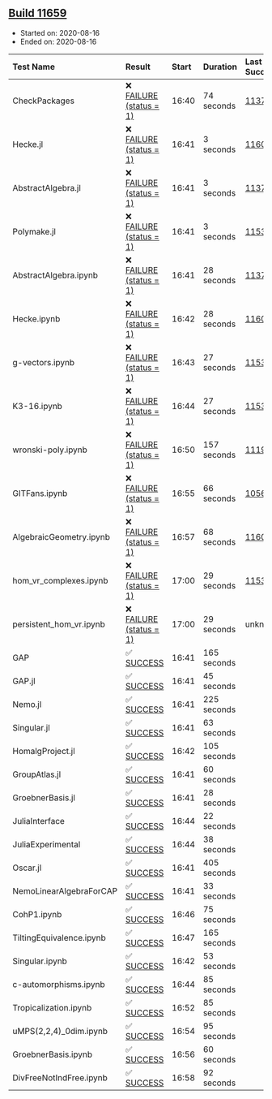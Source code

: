 ## [Build 11659](https://oscarci.mathematik.uni-kl.de/job/oscar/11659/)

* Started on: 2020-08-16
* Ended on: 2020-08-16

| Test Name    | Result | Start | Duration | Last Success | First Failure |
|:-------------|:-------|:------|:---------|:-------------|:--------------|
| CheckPackages | ❌ [FAILURE (status = 1)](https://oscarci.mathematik.uni-kl.de/job/oscar/11659/artifact/logs/build-11659/CheckPackages.log) | 16:40 | 74 seconds | [11376](https://oscarci.mathematik.uni-kl.de/job/oscar/11376/) | [11377](https://oscarci.mathematik.uni-kl.de/job/oscar/11377/) |
| Hecke.jl | ❌ [FAILURE (status = 1)](https://oscarci.mathematik.uni-kl.de/job/oscar/11659/artifact/logs/build-11659/Hecke.jl.log) | 16:41 | 3 seconds | [11602](https://oscarci.mathematik.uni-kl.de/job/oscar/11602/) | [11603](https://oscarci.mathematik.uni-kl.de/job/oscar/11603/) |
| AbstractAlgebra.jl | ❌ [FAILURE (status = 1)](https://oscarci.mathematik.uni-kl.de/job/oscar/11659/artifact/logs/build-11659/AbstractAlgebra.jl.log) | 16:41 | 3 seconds | [11376](https://oscarci.mathematik.uni-kl.de/job/oscar/11376/) | [11377](https://oscarci.mathematik.uni-kl.de/job/oscar/11377/) |
| Polymake.jl | ❌ [FAILURE (status = 1)](https://oscarci.mathematik.uni-kl.de/job/oscar/11659/artifact/logs/build-11659/Polymake.jl.log) | 16:41 | 3 seconds | [11532](https://oscarci.mathematik.uni-kl.de/job/oscar/11532/) | [11533](https://oscarci.mathematik.uni-kl.de/job/oscar/11533/) |
| AbstractAlgebra.ipynb | ❌ [FAILURE (status = 1)](https://oscarci.mathematik.uni-kl.de/job/oscar/11659/artifact/logs/build-11659/AbstractAlgebra.ipynb.log) | 16:41 | 28 seconds | [11376](https://oscarci.mathematik.uni-kl.de/job/oscar/11376/) | [11377](https://oscarci.mathematik.uni-kl.de/job/oscar/11377/) |
| Hecke.ipynb | ❌ [FAILURE (status = 1)](https://oscarci.mathematik.uni-kl.de/job/oscar/11659/artifact/logs/build-11659/Hecke.ipynb.log) | 16:42 | 28 seconds | [11602](https://oscarci.mathematik.uni-kl.de/job/oscar/11602/) | [11603](https://oscarci.mathematik.uni-kl.de/job/oscar/11603/) |
| g-vectors.ipynb | ❌ [FAILURE (status = 1)](https://oscarci.mathematik.uni-kl.de/job/oscar/11659/artifact/logs/build-11659/g-vectors.ipynb.log) | 16:43 | 27 seconds | [11532](https://oscarci.mathematik.uni-kl.de/job/oscar/11532/) | [11533](https://oscarci.mathematik.uni-kl.de/job/oscar/11533/) |
| K3-16.ipynb | ❌ [FAILURE (status = 1)](https://oscarci.mathematik.uni-kl.de/job/oscar/11659/artifact/logs/build-11659/K3-16.ipynb.log) | 16:44 | 27 seconds | [11532](https://oscarci.mathematik.uni-kl.de/job/oscar/11532/) | [11533](https://oscarci.mathematik.uni-kl.de/job/oscar/11533/) |
| wronski-poly.ipynb | ❌ [FAILURE (status = 1)](https://oscarci.mathematik.uni-kl.de/job/oscar/11659/artifact/logs/build-11659/wronski-poly.ipynb.log) | 16:50 | 157 seconds | [11192](https://oscarci.mathematik.uni-kl.de/job/oscar/11192/) | [11193](https://oscarci.mathematik.uni-kl.de/job/oscar/11193/) |
| GITFans.ipynb | ❌ [FAILURE (status = 1)](https://oscarci.mathematik.uni-kl.de/job/oscar/11659/artifact/logs/build-11659/GITFans.ipynb.log) | 16:55 | 66 seconds | [10566](https://oscarci.mathematik.uni-kl.de/job/oscar/10566/) | [10567](https://oscarci.mathematik.uni-kl.de/job/oscar/10567/) |
| AlgebraicGeometry.ipynb | ❌ [FAILURE (status = 1)](https://oscarci.mathematik.uni-kl.de/job/oscar/11659/artifact/logs/build-11659/AlgebraicGeometry.ipynb.log) | 16:57 | 68 seconds | [11602](https://oscarci.mathematik.uni-kl.de/job/oscar/11602/) | [11603](https://oscarci.mathematik.uni-kl.de/job/oscar/11603/) |
| hom_vr_complexes.ipynb | ❌ [FAILURE (status = 1)](https://oscarci.mathematik.uni-kl.de/job/oscar/11659/artifact/logs/build-11659/hom_vr_complexes.ipynb.log) | 17:00 | 29 seconds | [11532](https://oscarci.mathematik.uni-kl.de/job/oscar/11532/) | [11533](https://oscarci.mathematik.uni-kl.de/job/oscar/11533/) |
| persistent_hom_vr.ipynb | ❌ [FAILURE (status = 1)](https://oscarci.mathematik.uni-kl.de/job/oscar/11659/artifact/logs/build-11659/persistent_hom_vr.ipynb.log) | 17:00 | 29 seconds | unknown | unknown |
| GAP | ✅ [SUCCESS](https://oscarci.mathematik.uni-kl.de/job/oscar/11659/artifact/logs/build-11659/GAP.log) | 16:41 | 165 seconds |  |  |
| GAP.jl | ✅ [SUCCESS](https://oscarci.mathematik.uni-kl.de/job/oscar/11659/artifact/logs/build-11659/GAP.jl.log) | 16:41 | 45 seconds |  |  |
| Nemo.jl | ✅ [SUCCESS](https://oscarci.mathematik.uni-kl.de/job/oscar/11659/artifact/logs/build-11659/Nemo.jl.log) | 16:41 | 225 seconds |  |  |
| Singular.jl | ✅ [SUCCESS](https://oscarci.mathematik.uni-kl.de/job/oscar/11659/artifact/logs/build-11659/Singular.jl.log) | 16:41 | 63 seconds |  |  |
| HomalgProject.jl | ✅ [SUCCESS](https://oscarci.mathematik.uni-kl.de/job/oscar/11659/artifact/logs/build-11659/HomalgProject.jl.log) | 16:42 | 105 seconds |  |  |
| GroupAtlas.jl | ✅ [SUCCESS](https://oscarci.mathematik.uni-kl.de/job/oscar/11659/artifact/logs/build-11659/GroupAtlas.jl.log) | 16:41 | 60 seconds |  |  |
| GroebnerBasis.jl | ✅ [SUCCESS](https://oscarci.mathematik.uni-kl.de/job/oscar/11659/artifact/logs/build-11659/GroebnerBasis.jl.log) | 16:41 | 28 seconds |  |  |
| JuliaInterface | ✅ [SUCCESS](https://oscarci.mathematik.uni-kl.de/job/oscar/11659/artifact/logs/build-11659/JuliaInterface.log) | 16:44 | 22 seconds |  |  |
| JuliaExperimental | ✅ [SUCCESS](https://oscarci.mathematik.uni-kl.de/job/oscar/11659/artifact/logs/build-11659/JuliaExperimental.log) | 16:44 | 38 seconds |  |  |
| Oscar.jl | ✅ [SUCCESS](https://oscarci.mathematik.uni-kl.de/job/oscar/11659/artifact/logs/build-11659/Oscar.jl.log) | 16:41 | 405 seconds |  |  |
| NemoLinearAlgebraForCAP | ✅ [SUCCESS](https://oscarci.mathematik.uni-kl.de/job/oscar/11659/artifact/logs/build-11659/NemoLinearAlgebraForCAP.log) | 16:41 | 33 seconds |  |  |
| CohP1.ipynb | ✅ [SUCCESS](https://oscarci.mathematik.uni-kl.de/job/oscar/11659/artifact/logs/build-11659/CohP1.ipynb.log) | 16:46 | 75 seconds |  |  |
| TiltingEquivalence.ipynb | ✅ [SUCCESS](https://oscarci.mathematik.uni-kl.de/job/oscar/11659/artifact/logs/build-11659/TiltingEquivalence.ipynb.log) | 16:47 | 165 seconds |  |  |
| Singular.ipynb | ✅ [SUCCESS](https://oscarci.mathematik.uni-kl.de/job/oscar/11659/artifact/logs/build-11659/Singular.ipynb.log) | 16:42 | 53 seconds |  |  |
| c-automorphisms.ipynb | ✅ [SUCCESS](https://oscarci.mathematik.uni-kl.de/job/oscar/11659/artifact/logs/build-11659/c-automorphisms.ipynb.log) | 16:44 | 85 seconds |  |  |
| Tropicalization.ipynb | ✅ [SUCCESS](https://oscarci.mathematik.uni-kl.de/job/oscar/11659/artifact/logs/build-11659/Tropicalization.ipynb.log) | 16:52 | 85 seconds |  |  |
| uMPS(2,2,4)_0dim.ipynb | ✅ [SUCCESS](https://oscarci.mathematik.uni-kl.de/job/oscar/11659/artifact/logs/build-11659/uMPS-2-2-4-_0dim.ipynb.log) | 16:54 | 95 seconds |  |  |
| GroebnerBasis.ipynb | ✅ [SUCCESS](https://oscarci.mathematik.uni-kl.de/job/oscar/11659/artifact/logs/build-11659/GroebnerBasis.ipynb.log) | 16:56 | 60 seconds |  |  |
| DivFreeNotIndFree.ipynb | ✅ [SUCCESS](https://oscarci.mathematik.uni-kl.de/job/oscar/11659/artifact/logs/build-11659/DivFreeNotIndFree.ipynb.log) | 16:58 | 92 seconds |  |  |
